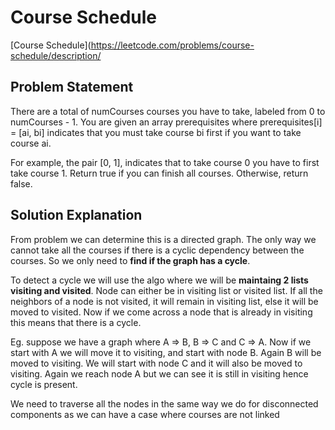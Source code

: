 # Course Schedule
[Course Schedule](https://leetcode.com/problems/course-schedule/description/

## Problem Statement

There are a total of numCourses courses you have to take, labeled from 0 to numCourses - 1. You are given an array prerequisites where prerequisites[i] = [ai, bi] indicates that you must take course bi first if you want to take course ai.

For example, the pair [0, 1], indicates that to take course 0 you have to first take course 1.
Return true if you can finish all courses. Otherwise, return false.

## Solution Explanation

From problem we can determine this is a directed graph. The only way we cannot take all the courses if there is a cyclic dependency between the courses. So we only need to **find if the graph has a cycle**.

To detect a cycle we will use the algo where we will be **maintaing 2 lists visiting and visited**. Node can either be in visiting list or visited list. If all the neighbors of a node is not visited, it will remain in visiting list, else it will be moved to visited. Now if we come across a node that is already in visiting this means that there is a cycle.

Eg. suppose we have a graph where A => B, B => C and C => A. Now if we start with A we will move it to visiting, and start with node B. Again B will be moved to visiting. We will start with node C and it will also be moved to visiting. Again we reach node A but we can see it is still in visiting hence cycle is present.

We need to traverse all the nodes in the same way we do for disconnected components as we can have a case where courses are not linked